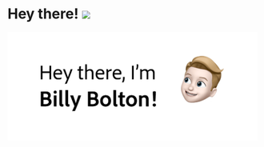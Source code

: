 # Hey there! <img src="https://raw.githubusercontent.com/MartinHeinz/MartinHeinz/master/wave.gif" width="30px">

<img src="https://github.com/BillyBolton/BillyBolton/blob/master/github-header.jpg?raw=true" width="500 px">
